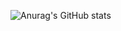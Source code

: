 ![Anurag's GitHub stats](https://github-readme-stats.vercel.app/api?username=reiskasra&show_icons=true&theme=gruvbox)
